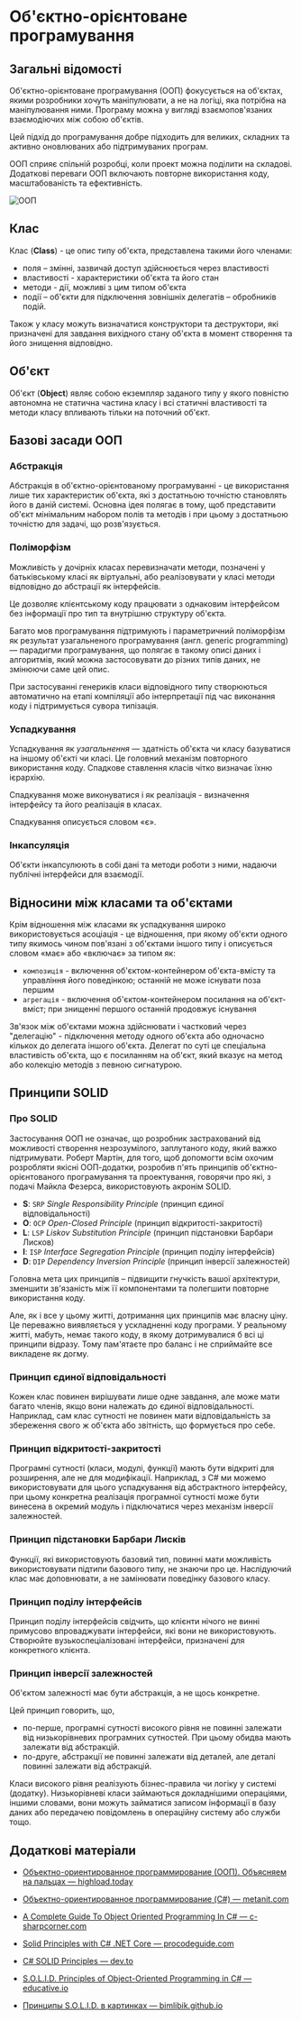 # Об'єктно-орієнтоване програмування

## Загальні відомості

Об'єктно-орієнтоване програмування (ООП) фокусується на об'єктах, якими розробники хочуть маніпулювати, а не на логіці, яка потрібна на маніпулювання ними. Програму можна у вигляді взаємопов'язаних взаємодіючих між собою об'єктів.

Цей підхід до програмування добре підходить для великих, складних та активно оновлюваних або підтримуваних програм.

ООП сприяє спільній розробці, коли проект можна поділити на складові. Додаткові переваги ООП включають повторне використання коду, масштабованість та ефективність.

![ООП](./assets/oop.png)

## Клас

Клас (**Class**) - це опис типу об'єкта, представлена такими його членами:

- поля – змінні, зазвичай доступ здійснюється через властивості
- властивості - характеристики об'єкта та його стан
- методи - дії, можливі з цим типом об'єкта
- події – об'єкти для підключення зовнішніх делегатів – обробників подій.

Також у класу можуть визначатися конструктори та деструктори, які призначені для завдання вихідного стану об'єкта в момент створення та його знищення відповідно.

## Об'єкт

Об'єкт (**Object**) являє собою екземпляр заданого типу у якого повністю автономна не статична частина класу і всі статичні властивості та методи класу впливають тільки на поточний об'єкт.

## Базові засади ООП

### Абстракція

Абстракція в об'єктно-орієнтованому програмуванні - це використання лише тих характеристик об'єкта, які з достатньою точністю становлять його в даній системі. Основна ідея полягає в тому, щоб представити об'єкт мінімальним набором полів та методів і при цьому з достатньою точністю для задачі, що розв'язується.

### Поліморфізм

Можливість у дочірніх класах перевизначати методи, позначені у батьківському класі як віртуальні, або реалізовувати у класі методи відповідно до абстрації як інтерфейсів.

Це дозволяє клієнтському коду працювати з однаковим інтерфейсом без інформації про тип та внутрішню структуру об'єкта.

Багато мов програмування підтримують і параметричний поліморфізм як результат узагальненого програмування (англ. generic programming) — парадигми програмування, що полягає в такому описі даних і алгоритмів, який можна застосовувати до різних типів даних, не змінюючи саме цей опис.

При застосуванні генериків класи відповідного типу створюються автоматично на етапі компіляції або інтерпретації під час виконання коду і підтримується сувора типізація.

### Успадкування

Успадкування як _узагальнення_ — здатність об'єкта чи класу базуватися на іншому об'єкті чи класі. Це головний механізм повторного використання коду. Спадкове ставлення класів чітко визначає їхню ієрархію.

Спадкування може виконуватися і як реалізація - визначення інтерфейсу та його реалізація в класах.

Спадкування описується словом «є».

### Інкапсуляція

Об'єкти інкапсулюють в собі дані та методи роботи з ними, надаючи публічні інтерфейси для взаємодії.

## Відносини між класами та об'єктами

Крім відношення між класами як успадкування широко використовується асоціація - це відношення, при якому об'єкти одного типу якимось чином пов'язані з об'єктами іншого типу і описується словом «має» або «включає» за типом як:

- `композиція` - включення об'єктом-контейнером об'єкта-вмісту та управління його поведінкою; останній не може існувати поза першим
- `агрегація` - включення об'єктом-контейнером посилання на об'єкт-вміст; при знищенні першого останній продовжує існування

Зв'язок між об'єктами можна здійснювати і частковий через "делегацію" - підключення методу одного об'єкта або одночасно кількох до делегата іншого об'єкта. Делегат по суті це спеціальна властивість об'єкта, що є посиланням на об'єкт, який вказує на метод або колекцію методів з певною сигнатурою.

## Принципи SOLID

### Про SOLID

Застосування ООП не означає, що розробник застрахований від можливості створення незрозумілого, заплутаного коду, який важко підтримувати. Роберт Мартін, для того, щоб допомогти всім охочим розробляти якісні ООП-додатки, розробив п'ять принципів об'єктно-орієнтованого програмування та проектування, говорячи про які, з подачі Майкла Фезерса, використовують акронім SOLID.

- **S**: `SRP` _Single Responsibility Principle_ (принцип єдиної відповідальності)
- **O**: `OCP` _Open-Closed Principle_ (принцип відкритості-закритості)
- **L**: `LSP` _Liskov Substitution Principle_ (принцип підстановки Барбари Лисков)
- **I**: `ISP` _Interface Segregation Principle_ (принцип поділу інтерфейсів)
- **D**: `DIP` _Dependency Inversion Principle_ (принцип інверсії залежностей)

Головна мета цих принципів – підвищити гнучкість вашої архітектури, зменшити зв'язаність між її компонентами та полегшити повторне використання коду.

Але, як і все у цьому житті, дотримання цих принципів має власну ціну. Це переважно виявляється у ускладненні коду програми. У реальному житті, мабуть, немає такого коду, в якому дотримувалися б всі ці принципи відразу. Тому пам'ятаєте про баланс і не сприймайте все викладене як догму.

### Принцип єдиної відповідальності

Кожен клас повинен вирішувати лише одне завдання, але може мати багато членів, якщо вони належать до єдиної відповідальності. Наприклад, сам клас сутності не повинен мати відповідальність за збереження свого ж об'єкта або звітність, що формується про себе.

### Принцип відкритості-закритості

Програмні сутності (класи, модулі, функції) мають бути відкриті для розширення, але не для модифікації. Наприклад, з C# ми можемо використовувати для цього успадкування від абстрактного інтерфейсу, при цьому конкретна реалізація програмної сутності може бути винесена в окремий модуль і підключатися через механізм інверсії залежностей.

### Принцип підстановки Барбари Лисків

Функції, які використовують базовий тип, повинні мати можливість використовувати підтипи базового типу, не знаючи про це. Наслідуючий клас має доповнювати, а не замінювати поведінку базового класу.

### Принцип поділу інтерфейсів

Принцип поділу інтерфейсів свідчить, що клієнти нічого не винні примусово впроваджувати інтерфейси, які вони не використовують. Створюйте вузькоспеціалізовані інтерфейси, призначені для конкретного клієнта.

### Принцип інверсії залежностей

Об'єктом залежності має бути абстракція, а не щось конкретне.

Цей принцип говорить, що,

- по-перше, програмні сутності високого рівня не повинні залежати від низькорівневих програмних сутностей. При цьому обидва мають залежати від абстракцій.
- по-друге, абстракції не повинні залежати від деталей, але деталі повинні залежати від абстракцій.

Класи високого рівня реалізують бізнес-правила чи логіку у системі (додатку). Низькорівневі класи займаються докладнішими операціями, іншими словами, вони можуть займатися записом інформації в базу даних або передачею повідомлень в операційну систему або служби тощо.

## Додаткові матеріали

- [Объектно-ориентированное программирование (ООП). Объясняем на пальцах — highload.today](https://highload.today/obektno-orientirovannoe-programmirovanie/)
- [Объектно-ориентированное программирование (C#) — metanit.com](https://metanit.com/sharp/tutorial/3.7.php)
- [A Complete Guide To Object Oriented Programming In C# — c-sharpcorner.com](https://www.c-sharpcorner.com/UploadFile/84c85b/object-oriented-programming-using-C-Sharp-net/)

- [Solid Principles with C# .NET Core — procodeguide.com](https://procodeguide.com/design/solid-principles-with-csharp-net-core/)
- [C# SOLID Principles — dev.to](https://dev.to/bytehide/uncover-single-responsibility-principle-in-c-with-examples-c-solid-principles-oe7)
- [S.O.L.I.D. Principles of Object-Oriented Programming in C# — educative.io](https://www.educative.io/blog/solid-principles-oop-c-sharp)
- [Принципы S.O.L.I.D. в картинках — bimlibik.github.io](https://bimlibik.github.io/posts/solid-in-pictures/)

